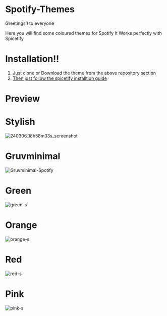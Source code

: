 # Spotify-Themes
Greetings!! to everyone

Here you will find some coloured themes for Spotify
It Works perfectly with Spicetify

# Installation!!
1. Just clone or Download the theme from the above repository section
2. [Then just follow the spicetify installtion guide](https://spicetify.app/docs/getting-started/)

# Preview

# Stylish
![240306_18h58m33s_screenshot](https://github.com/MrVivekRajan/Hypr-Dots/assets/85994908/36fdda9c-bccc-4a4e-9a68-1cc3f182dd47)

# Gruvminimal
![Gruvminimal-Spotify](https://github.com/MrVivekRajan/Discord-Themes/assets/85994908/b514d56a-e312-4753-a6d9-307b09b2c48b)

# Green
![green-s](https://github.com/developer-vivek/Spotify-Themes/assets/85994908/1c861bea-b063-4fc4-a545-61dee52bc097)

# Orange
![orange-s](https://github.com/developer-vivek/Spotify-Themes/assets/85994908/b22ac97b-b086-4025-a711-1d448447e112)

# Red
![red-s](https://github.com/developer-vivek/Spotify-Themes/assets/85994908/5837999f-72f0-47c1-8324-8bc236574649)

# Pink
![pink-s](https://github.com/developer-vivek/Spotify-Themes/assets/85994908/3f75a1d1-85bd-41ca-989c-f34d55e05598)
